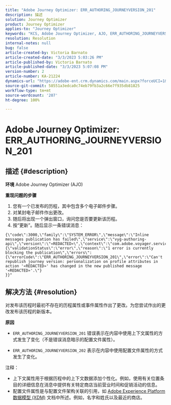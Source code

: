 ```yaml
---
title: "Adobe Journey Optimizer: ERR_AUTHORING_JOURNEYVERSION_201"
description: 描述
solution: Journey Optimizer
product: Journey Optimizer
applies-to: "Journey Optimizer"
keywords: "KCS, Adobe Journey Optimizer, AJO, ERR_AUTHORING_JOURNEYVERSION_201, 历程未发布"
resolution: Resolution
internal-notes: null
bug: false
article-created-by: Victoria Barnato
article-created-date: "3/3/2023 5:03:26 PM"
article-published-by: Victoria Barnato
article-published-date: "3/3/2023 5:07:08 PM"
version-number: 2
article-number: KA-21224
dynamics-url: "https://adobe-ent.crm.dynamics.com/main.aspx?forceUCI=1&pagetype=entityrecord&etn=knowledgearticle&id=59971c4e-e5b9-ed11-83fe-6045bd006b25"
source-git-commit: 58551a3edca0c74eb79fb3a2c66e7f935db81825
workflow-type: tm+mt
source-wordcount: '207'
ht-degree: 100%

---
```


# Adobe Journey Optimizer: ERR_AUTHORING_JOURNEYVERSION_201

## 描述 {#description}

<b>环境</b>
Adobe Journey Optimizer (AJO)


<b>重现问题的步骤</b>
1. 您有一个已发布的历程，其中包含多个电子邮件步骤。
2. 对某封电子邮件作出更改。
3. 随后将出现一个弹出窗口，询问您是否要更新该历程。
4. 按“更新”。随后显示一条错误消息：



```
{\"code\":3000,\"family\":\"SYSTEM_ERROR\",\"message\":\"Inline messages publication has failed\",\"service\":\"vyg-authoring-api\",\"version\":\"«REDACTED»\",\"context\":\"com.adobe.voyager.service.authoring.restapis.v1_0.JourneyVersionsService:1864\",\"uid\":\"«REDACTED»\",\"extraInfo\":{\"validationStatus\":\"error\",\"reason\":\"1 error is currently blocking the publication\",\"errors\":
{\"errorCode\":\"ERR_AUTHORING_JOURNEYVERSION_201\",\"error\":\"Can't republish journey version: personalization on profile attributes in action '«REDACTED»' has changed in the new published message '«REDACTED»'.\"}
}}"
```



## 解决方法 {#resolution}


对发布该历程时最初不存在的历程属性或事件属性作出了更改。为您尝试作出的更改发布该历程的新版本。


<b>原因</b>
- `ERR_AUTHORING_JOURNEYVERSION_201` 错误表示在内容中使用上下文属性的方式发生了变化（不是错误消息暗示的配置文件属性）。


- `ERR_AUTHORING_JOURNEYVERSION_202` 表示在内容中使用配置文件属性的方式发生了变化。


注释：

- 上下文属性用于根据历程中的上下文数据添加个性化。例如，使用有关位置条目的详细信息在消息中提供有关特定商店当前营业时间和促销活动的信息。
- 配置文件属性是与配置文件架构关联的引用，如 [Adobe Experience Platform 数据模型 (XDM)](https://experienceleague.adobe.com/docs/experience-platform/xdm/home.html?lang=zh-Hans) 文档中所述。例如，名字和姓氏以及最近的商店。

